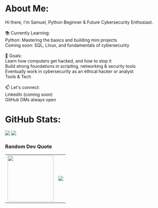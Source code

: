 # About Me:
Hi there, I'm Samuel, Python Beginner & Future Cybersecurity Enthusiast.<br><br>📚 Currently Learning:<br>Python: Mastering the basics and building mini projects<br>Coming soon: SQL, Linux, and fundamentals of cybersecurity<br><br>🎯 Goals:<br>Learn how computers get hacked, and how to stop it<br>Build strong foundations in scripting, networking & security tools<br>Eventually work in cybersecurity as an ethical hacker or analyst<br>Tools & Tech <br><br>📫 Let's connect:<br>LinkedIn (coming soon)<br>GitHub DMs always open

# GitHub Stats:
![](https://github-readme-stats.vercel.app/api?username=sashimye&theme=blue_navy&hide_border=false&include_all_commits=false&count_private=false)
![](https://nirzak-streak-stats.vercel.app/?user=sashimye&theme=blue_navy&hide_border=false)<br/>

### Random Dev Quote
<table>
  <tr>
    <td>
      <img src="https://media3.giphy.com/media/v1.Y2lkPTc5MGI3NjExcnM2bmZ2Z2d5cTg5cHJ6YTBlYjN3bjQxdWE0cmdwMW9sZ2F5MXBqcSZlcD12MV9pbnRlcm5hbF9naWZfYnlfaWQmY3Q9cw/ao9DUiTKH60XS/giphy.gif" width="150" height="150" />
    </td>
    <td>
      <img src="https://quotes-github-readme.vercel.app/api?type=horizontal&theme=radical" />
    </td>
  </tr>
</table>
